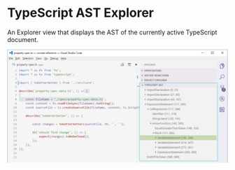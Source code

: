 # TypeScript AST Explorer

An Explorer view that displays the AST of the currently active TypeScript document.

![Commands](doc/demo.png "TypeScript AST Explorer")